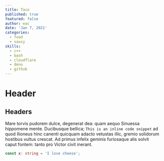 ```yaml
---
title: Taco
published: true
featured: false
author: eac
date: 'Jan 7, 2021'
categories:
  - food
  - saucy
skills:
  - c++
  - bash
  - cloudflare
  - deno
  - github
---
```


# Header

## Headers

Mare torvis pudorem dulce, degenerat dea: quam aequo Sinuessa hippomene mente.
Ducibusque bellica; `This is an inline code snippet` ad quod Ilioneus hinc canenti quicquam adacto vetustas
illic, gremio solidorum hostibus vultus crescat. Ad primus infelix geminis
furiosaque alis solvit caput fontem: tanto pro Victor civit inerant.

```ts
const x: string = 'I love cheese';
```
